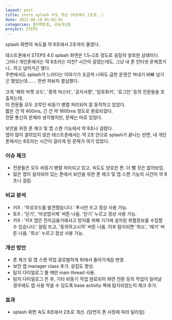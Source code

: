 ```yaml
---
layout: post
title: intro splash 속도 개선 (8초에서 2초로..)
date: 2022-06-10 01:01:01
categories: [리팩토링, 성능개선]
project: STEPS
---
```


splash 화면의 속도를 약 8초에서 2초까지 줄였다.  

테스트폰에서 STEPS 4.0 splash 화면은 1.5~2초 정도로 굉장히 양호한 상태이다.  
그러나 개인폰에서는 약 8초라는 미친? 시간이 걸렸는데도, 그냥 내 폰 인터넷 문제겠거니.. 하고 넘어가곤 했다.  
주변에서도 splash가 느리다는 이야기가 조금씩 나와도 급한 운영건 쳐내기 바빠 넘기곤 했었는데....... 한번 파보자 결심했다.  

크게 '해외 마켓 코드', '종목 마스터', '공지사항', '암호화키', '로그인' 등의 전문들을 호출하는데,  
이 전문들 모두 코루틴 비동기 병렬 처리되어 잘 동작하고 있었다.  
짧은 건 약 400ms, 긴 건 약 1600ms 정도로 완료되었다.  
전문 통신의 문제라 생각했지만, 문제는 따로 있었다.  

보안을 위한 폰 체크 및 앱 스캔 기능에서 약 8초나 걸렸다.  
앱이 많이 깔려있지 않은 테스트폰에서는 약 2초 안으로 splash가 끝나는 반면, 내 개인폰에서는 8초라는 시간이 걸리게 된 문제가 여기 있었다.  

### 이슈 체크
- 전문들은 모두 비동기 병렬 처리되고 있고, 속도도 양호한 편. 더 뺄 것은 없어보임.  
- 많은 앱이 설치되어 있는 폰에서 보안을 위한 폰 체크 및 앱 스캔 기능의 시간이 약 8초나 걸림.  

### 비교 분석
- 키X : '악성코드를 발견했습니다.' 푸시만 뜨고 정상 사용 가능.  
- 토X : '닫기', '악성앱삭제' 버튼 나옴. '닫기' 누르고 정상 사용 가능.  
- 카X : '카X 앱은 전자금융거래사고 방지를 위해 기기에 설치된 위협정보를 수집할 수 있습니다.' 알림 뜨고, '동의하고시작' 버튼 나옴. 이후 탐지되면 '취소', '제거' 버튼 나옴. '취소' 누르고 정상 사용 가능.

### 개선 방안
- 폰 체크 및 앱 스캔 작업 글로벌하게 뒤에서 돌아가게끔 변경.  
- 보안 앱 manager class 추가. 응집도 향상.  
- 탐지 다이얼로그 뜰 때만 main thread 사용.  
- 탐지 다이얼로그 뜬 후, 기타 비동기 작업 완료되어 화면 전환 등의 작업이 일어날 경우에도 앱 사용 막을 수 있도록 base activity 쪽에 탐지되었는지 체크 추가.  

### 효과
- splash 화면 속도 8초에서 2초로 개선. (당연히 폰 사정에 따라 달라짐)